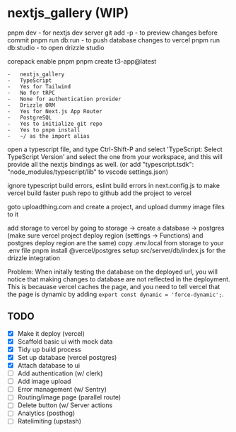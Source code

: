 # nextjs_gallery (WIP)

pnpm dev - for nextjs dev server
git add -p - to preview changes before commit
pnpm run db:run - to push database changes to vercel
pnpm run db:studio - to open drizzle studio

corepack enable pnpm
pnpm create t3-app@latest

    -   nextjs_gallery
    -   TypeScript
    -   Yes for Tailwind
    -   No for tRPC
    -   None for authentication provider
    -   Drizzle ORM
    -   Yes for Next.js App Router
    -   PostgreSQL
    -   Yes to initialize git repo
    -   Yes to pnpm install
    -   ~/ as the import alias

open a typescript file, and type Ctrl-Shift-P and select 'TypeScript: Select TypeScript Version' and select the one from your workspace, and this will provide all the nextjs bindings as well. (or add "typescript.tsdk": "node_modules/typescript/lib" to vscode settings.json)

ignore typescript build errors, eslint build errors in next.config.js to make vercel build faster
push repo to github
add the project to vercel

goto uploadthing.com and create a project, and upload dummy image files to it

add storage to vercel by going to storage -> create a database -> postgres
(make sure vercel project deploy region (settings -> Functions) and postgres deploy region are the same)
copy .env.local from storage to your .env file
pnpm install @vercel/postgres
setup src/server/db/index.js for the drizzle integration

Problem: When initally testing the database on the deployed url, you will notice that making changes to database are not reflected in the deployment. This is becauase vercel caches the page, and you need to tell vercel that the page is dynamic by adding `export const dynamic = 'force-dynamic';`.

## TODO

-   [x] Make it deploy (vercel)
-   [x] Scaffold basic ui with mock data
-   [x] Tidy up build process
-   [x] Set up database (vercel postgres)
-   [x] Attach database to ui
-   [ ] Add authentication (w/ clerk)
-   [ ] Add image upload
-   [ ] Error management (w/ Sentry)
-   [ ] Routing/image page (parallel route)
-   [ ] Delete button (w/ Server actions
-   [ ] Analytics (posthog)
-   [ ] Ratelimiting (upstash)

